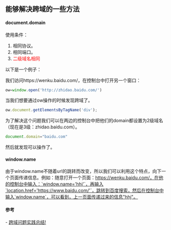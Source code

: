 ## 能够解决跨域的一些方法

#### document.domain

使用条件：

1. 相同协议。
2. 相同端口。
3. <span style="color: red">二级域名相同</span>

以下是一个例子：

我们访问https://wenku.baidu.com/，在控制台中打开另一个窗口：

```javascript
ow=window.open('http://zhidao.baidu.com/')
```

当我们想要通过ow操作的时候发现跨域了。

```javascript
ow.document.getElementsByTagName('div');
```

为了解决这个问题我们可以在两边的控制台中把他们的domain都设置为2级域名（现在是3级：zhidao.baidu.com）。

```javascript
document.domain="baidu.com"
```

然后就发现可以操作了。

#### window.name

由于window.name不随着url的跳转而改变，所以我们可以利用这个特点，向下一个页面传递信息。例如：随意打开一个页面：https://wenku.baidu.com/，在他的控制台中输入：`window.name='hhj'`，再输入`location.href='https://www.baidu.com/'`，跳转到百度搜索，然后在控制台中输入`window.name`，可以看到，上一页面传递过来的信息"hhj"。

#### 参考

\- [跨域问题实践总结! ](https://www.cnblogs.com/cndotabestdota/p/7150552.html)


